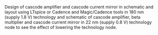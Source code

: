 Design of cascode amplifier and cascode current mirror in schematic and layout using 
LTspice or Cadence and Magic/Cadence tools in 180 nm (supply 1.8 V) technology and schematic of cascode amplifier, beta multiplier and cascode current mirror in 22 nm 
(supply 0.8 V) technology node to see the effect of lowering the technology node. 
